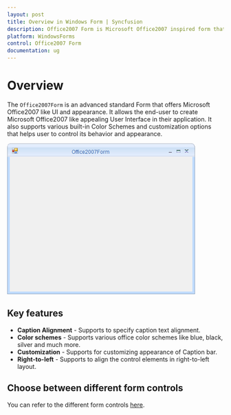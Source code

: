 ```yaml
---
layout: post
title: Overview in Windows Form | Syncfusion
description: Office2007 Form is Microsoft Office2007 inspired form that supports a wide variety of color schemes, caption bar customization.
platform: WindowsForms
control: Office2007 Form
documentation: ug
---
```


# Overview

The `Office2007Form` is an advanced standard Form that offers Microsoft Office2007 like UI and appearance. It allows the end-user to create Microsoft Office2007 like appealing User Interface in their application. It also supports various built-in Color Schemes and customization options that helps user to control its behavior and appearance.

![Microsoft Office2007 inspired form for Windows Forms](Office2007-Form_images/Office2007Form.png)

## Key features

* **Caption Alignment** - Supports to specify caption text alignment.
* **Color schemes** - Supports various office color schemes like blue, black, silver and much more.
* **Customization** - Supports for customizing appearance of Caption bar.
* **Right-to-left** - Supports to align the control elements in right-to-left layout.

## Choose between different form controls
 
You can refer to the different form controls [here](https://help.syncfusion.com/windowsforms/sfform/overview#choose-between-different-form-controls). 
